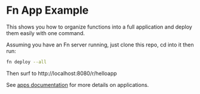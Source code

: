 # Fn App Example

This shows you how to organize functions into a full application and deploy them easily with one command.

Assuming you have an Fn server running, just clone this repo, cd into it then run:

```sh
fn deploy --all
```

Then surf to http://localhost:8080/r/helloapp

See [apps documentation](/docs/developers/apps.md) for more details on applications.
